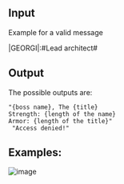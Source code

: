 ## Input

Example for a valid message 

 |GEORGI|:#Lead architect#

## Output

The possible outputs are:

	"{boss name}, The {title}
    Strength: {length of the name}
    Armor: {length of the title}"
	 "Access denied!"


## Examples: 

![image](https://user-images.githubusercontent.com/45227327/206108975-b9fe367d-2dc7-4545-86c4-a42a69a41ee6.png)

